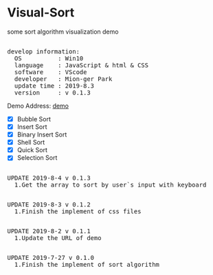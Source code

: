 # Visual-Sort
some sort algorithm visualization demo

<pre>  
develop information:  
  OS          : Win10  
  language    : JavaScript & html & CSS  
  software    : VScode  
  developer   : Mion-ger Park
  update time : 2019-8.3
  version     : v 0.1.3
</pre> 

Demo Address: [demo](https://Mionger.github.io/demo/Visual-Sort/demo.html)  
- [x] Bubble Sort
- [X] Insert Sort
- [X] Binary Insert Sort
- [X] Shell Sort
- [X] Quick Sort
- [X] Selection Sort

<pre>  
UPDATE 2019-8-4 v 0.1.3
  1.Get the array to sort by user`s input with keyboard
</pre>  

<pre>  
UPDATE 2019-8-3 v 0.1.2
  1.Finish the implement of css files
</pre>  

<pre>  
UPDATE 2019-8-2 v 0.1.1
  1.Update the URL of demo
</pre>  

<pre>  
UPDATE 2019-7-27 v 0.1.0
  1.Finish the implement of sort algorithm
</pre>  
